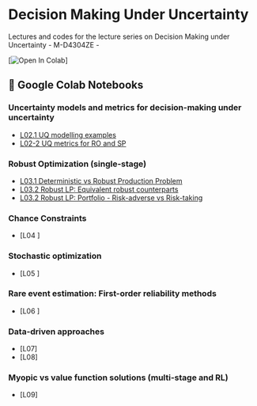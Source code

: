 # Decision Making Under Uncertainty 
Lectures and codes for the lecture series on Decision Making under Uncertainty -  M-D4304ZE - 


[![Open In Colab](https://colab.research.google.com/assets/colab-badge.svg)]


## 📌 Google Colab Notebooks


### Uncertainty models and metrics for decision-making under uncertainty

- [L02.1 UQ modelling examples](https://github.com/supsi-dacd-isaac/TeachDecisionMakingUncertainty/blob/main/L2_UQ_structure_non_structurred_models.ipynb)
- [L02-2 UQ metrics for RO and SP](https://github.com/supsi-dacd-isaac/eachDecisionMakingUncertainty/L2_Metrics_for_UQ_and_optmization.ipynb)


### Robust Optimization (single-stage)

- [L03.1 Deterministic vs Robust Production Problem](https://github.com/supsi-dacd-isaac/TeachDecisionMakingUncertainty/blob/main/L3_Robust_Optimization_example_production_proble.ipynb)
- [L03.2 Robust LP: Equivalent robust counterparts](https://github.com/supsi-dacd-isaac/TeachDecisionMakingUncertainty/blob/main/L3_Robust_Optimization_example_LP.ipynb)
- [L03.2 Robust LP: Portfolio - Risk-adverse vs Risk-taking](https://github.com/supsi-dacd-isaac/TeachDecisionMakingUncertainty/blob/main/L3_Robust_Optimization_example_LP.ipynb)

### Chance Constraints 

- [L04 ] 




### Stochastic optimization
- [L05 ] 


### Rare event estimation: First-order reliability methods
- [L06 ]

   
### Data-driven approaches
- [L07]
- [L08] 


### Myopic vs value function solutions    (multi-stage and RL)
- [L09] 

